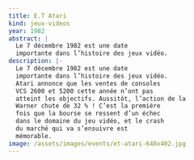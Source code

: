 ```yaml
---
title: E.T Atari
kind: jeux-videos
year: 1982
abstract: |
  Le 7 décembre 1982 est une date
  importante dans l’histoire des jeux vidéo.
description: |-
  Le 7 décembre 1982 est une date
  importante dans l’histoire des jeux vidéo.
  Atari annonce que les ventes de consoles
  VCS 2600 et 5200 cette année n’ont pas
  atteint les objectifs. Aussitôt, l’action de la
  Warner chute de 32 % ! C’est la première
  fois que la bourse se ressent d’un échec
  dans le domaine du jeu vidéo, et le crash
  du marché qui va s’ensuivre est
  mémorable.
image: /assets/images/events/et-atari-640x402.jpg
---
```

